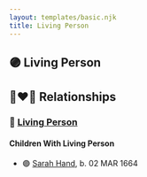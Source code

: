 ```yaml
---
layout: templates/basic.njk
title: Living Person
---
```

## 🟣 Living Person

## 👩‍❤️‍👨 Relationships

### 🔵 [Living Person](/people/9/92413984)

#### Children With Living Person
* 🟣 [Sarah Hand](/people/7/75255100), b. 02 MAR 1664
